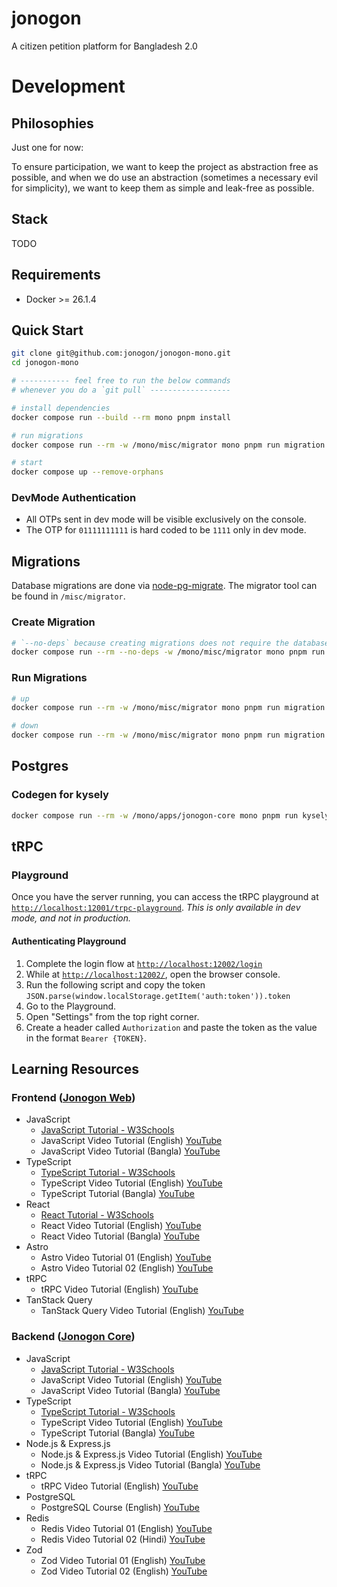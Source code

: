 # jonogon
A citizen petition platform for Bangladesh 2.0

# Development

## Philosophies

Just one for now:

To ensure participation, we want to keep the project as abstraction free as possible,
and when we do use an abstraction (sometimes a necessary evil for simplicity), we want to keep them
as simple and leak-free as possible.

## Stack

TODO

## Requirements

- Docker >= 26.1.4

## Quick Start

```bash
git clone git@github.com:jonogon/jonogon-mono.git
cd jonogon-mono

# ----------- feel free to run the below commands
# whenever you do a `git pull` ------------------

# install dependencies
docker compose run --build --rm mono pnpm install

# run migrations
docker compose run --rm -w /mono/misc/migrator mono pnpm run migration up

# start
docker compose up --remove-orphans
```

### DevMode Authentication

- All OTPs sent in dev mode will be visible exclusively on the console.
- The OTP for `01111111111` is hard coded to be `1111` only in dev mode.

## Migrations
Database migrations are done via [node-pg-migrate](https://salsita.github.io/node-pg-migrate/). The migrator tool
can be found in `/misc/migrator`.

### Create Migration

```bash
# `--no-deps` because creating migrations does not require the database containers
docker compose run --rm --no-deps -w /mono/misc/migrator mono pnpm run migration create $MIGRATION_FILE_NAME
```

### Run Migrations

```bash
# up
docker compose run --rm -w /mono/misc/migrator mono pnpm run migration up

# down
docker compose run --rm -w /mono/misc/migrator mono pnpm run migration down
```

## Postgres

### Codegen for kysely

```bash
docker compose run --rm -w /mono/apps/jonogon-core mono pnpm run kysely:codegen
```

## tRPC

### Playground

Once you have the server running, you can access the tRPC playground
at [`http://localhost:12001/trpc-playground`](http://localhost:12001/trpc-playground).
_This is only available in dev mode, and not in production._

#### Authenticating Playground

1. Complete the login flow at [`http://localhost:12002/login`](http://localhost:12002/login)
2. While at [`http://localhost:12002/`](http://localhost:12002/), open the browser console.
3. Run the following script and copy the token `JSON.parse(window.localStorage.getItem('auth:token')).token`
4. Go to the Playground.
5. Open "Settings" from the top right corner.
6. Create a header called `Authorization` and paste the token as the value in the format `Bearer {TOKEN}`.

## Learning Resources

### Frontend ([Jonogon Web](https://github.com/0xriyadh/jonogon-mono/tree/main/apps/jonogon-web))

- JavaScript
    - [JavaScript Tutorial - W3Schools](https://www.w3schools.com/js/)
    - JavaScript Video Tutorial (English) [YouTube](https://www.youtube.com/watch?v=jS4aFq5-91M)
    - JavaScript Video Tutorial (Bangla) [YouTube](https://youtube.com/playlist?list=PLHiZ4m8vCp9OkrURufHpGUUTBjJhO9Ghy&si=T-3GMIiJXNei2Jo5)
- TypeScript
    - [TypeScript Tutorial - W3Schools](https://www.w3schools.com/typescript/)
    - TypeScript Video Tutorial (English) [YouTube](https://youtu.be/30LWjhZzg50?si=btNIlGOf8pi5OuU7)
    - TypeScript Tutorial (Bangla) [YouTube](https://youtube.com/playlist?list=PLHiZ4m8vCp9PgOOjdyNpc6AoBmKNrp_u3&si=ThEVykFUEIYyMYut)
- React
    - [React Tutorial - W3Schools](https://www.w3schools.com/react/)
    - React Video Tutorial (English) [YouTube](https://www.youtube.com/watch?v=bMknfKXIFA8&pp=ygURcmVhY3QgZnVsbCBjb3Vyc2U%3D)
    - React Video Tutorial (Bangla) [YouTube](https://youtube.com/playlist?list=PLHiZ4m8vCp9M6HVQv7a36cp8LKzyHIePr&si=hquNq4ICN8nF8mh2)
- Astro
  - Astro Video Tutorial 01 (English) [YouTube](https://youtu.be/e-hTm5VmofI?si=3boQEAisu5GVKtvH)
  - Astro Video Tutorial 02 (English) [YouTube](https://youtu.be/Oi9z5gfIHJs?si=o_YLZKPEDjyy7ZlJ)
- tRPC
  - tRPC Video Tutorial (English) [YouTube](https://youtu.be/UfUbBWIFdJs?si=309cuGsx01pJNoOS)
- TanStack Query
  - TanStack Query Video Tutorial (English) [YouTube](https://youtu.be/r8Dg0KVnfMA?si=Ymy8OtN87T_pUPJl)

### Backend ([Jonogon Core](https://github.com/0xriyadh/jonogon-mono/tree/main/apps/jonogon-core))

- JavaScript
    - [JavaScript Tutorial - W3Schools](https://www.w3schools.com/js/)
    - JavaScript Video Tutorial (English) [YouTube](https://www.youtube.com/watch?v=jS4aFq5-91M)
    - JavaScript Video Tutorial (Bangla) [YouTube](https://youtube.com/playlist?list=PLHiZ4m8vCp9OkrURufHpGUUTBjJhO9Ghy&si=T-3GMIiJXNei2Jo5)
- TypeScript
    - [TypeScript Tutorial - W3Schools](https://www.w3schools.com/typescript/)
    - TypeScript Video Tutorial (English) [YouTube](https://youtu.be/30LWjhZzg50?si=btNIlGOf8pi5OuU7)
    - TypeScript Tutorial (Bangla) [YouTube](https://youtube.com/playlist?list=PLHiZ4m8vCp9PgOOjdyNpc6AoBmKNrp_u3&si=ThEVykFUEIYyMYut)
- Node.js & Express.js
  - Node.js & Express.js Video Tutorial (English) [YouTube](https://youtu.be/Oe421EPjeBE?si=tIVEkbRiTryQgUVC)
  - Node.js & Express.js Video Tutorial (Bangla) [YouTube](https://youtube.com/playlist?list=PLHiZ4m8vCp9PHnOIT7gd30PCBoYCpGoQM&si=5e98lGMxxGc-NHZt)
- tRPC
  - tRPC Video Tutorial (English) [YouTube](https://youtu.be/UfUbBWIFdJs?si=309cuGsx01pJNoOS)
- PostgreSQL
  - PostgreSQL Course (English) [YouTube](https://youtu.be/qw--VYLpxG4?si=0ZkVc3_ZOiIbEr73)
- Redis
  - Redis Video Tutorial 01 (English) [YouTube](https://youtu.be/XCsS_NVAa1g?si=c4pI_WuFZ_kdoenG)
  - Redis Video Tutorial 02 (Hindi) [YouTube](https://youtu.be/Vx2zPMPvmug?si=9zLQefb21C4QnZVQ)
- Zod
  - Zod Video Tutorial 01 (English) [YouTube](https://youtu.be/L6BE-U3oy80?si=Ul4K7v2aVq99izMh)
  - Zod Video Tutorial 02 (English) [YouTube](https://youtu.be/AeQ3f4zmSMs?si=J4RqcGTEOqSG4Tzi)